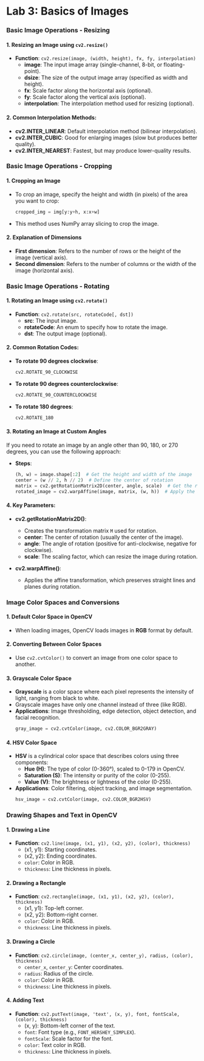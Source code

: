 # Lab 3: Basics of Images

### Basic Image Operations - Resizing

#### 1. Resizing an Image using `cv2.resize()`
- **Function**: `cv2.resize(image, (width, height), fx, fy, interpolation)`
    - **image**: The input image array (single-channel, 8-bit, or floating-point).
    - **dsize**: The size of the output image array (specified as width and height).
    - **fx**: Scale factor along the horizontal axis (optional).
    - **fy**: Scale factor along the vertical axis (optional).
    - **interpolation**: The interpolation method used for resizing (optional).

#### 2. Common Interpolation Methods:
- **cv2.INTER_LINEAR**: Default interpolation method (bilinear interpolation).
- **cv2.INTER_CUBIC**: Good for enlarging images (slow but produces better quality).
- **cv2.INTER_NEAREST**: Fastest, but may produce lower-quality results.

### Basic Image Operations - Cropping

#### 1. Cropping an Image
- To crop an image, specify the height and width (in pixels) of the area you want to crop:
    ```python
    cropped_img = img[y:y+h, x:x+w]
    ```
- This method uses NumPy array slicing to crop the image.

#### 2. Explanation of Dimensions
- **First dimension**: Refers to the number of rows or the height of the image (vertical axis).
- **Second dimension**: Refers to the number of columns or the width of the image (horizontal axis).

### Basic Image Operations - Rotating

#### 1. Rotating an Image using `cv2.rotate()`
- **Function**: `cv2.rotate(src, rotateCode[, dst])`
    - **src**: The input image.
    - **rotateCode**: An enum to specify how to rotate the image.
    - **dst**: The output image (optional).

#### 2. Common Rotation Codes:
- **To rotate 90 degrees clockwise**:
    ```python
    cv2.ROTATE_90_CLOCKWISE
    ```
- **To rotate 90 degrees counterclockwise**:
    ```python
    cv2.ROTATE_90_COUNTERCLOCKWISE
    ```
- **To rotate 180 degrees**:
    ```python
    cv2.ROTATE_180
    ```
#### 3. Rotating an Image at Custom Angles
If you need to rotate an image by an angle other than 90, 180, or 270 degrees, you can use the following approach:

- **Steps**:
    ```python
    (h, w) = image.shape[:2]  # Get the height and width of the image
    center = (w // 2, h // 2)  # Define the center of rotation
    matrix = cv2.getRotationMatrix2D(center, angle, scale)  # Get the rotation matrix
    rotated_image = cv2.warpAffine(image, matrix, (w, h))  # Apply the affine transformation
    ```

#### 4. Key Parameters:
- **cv2.getRotationMatrix2D()**:
    - Creates the transformation matrix `M` used for rotation.
    - **center**: The center of rotation (usually the center of the image).
    - **angle**: The angle of rotation (positive for anti-clockwise, negative for clockwise).
    - **scale**: The scaling factor, which can resize the image during rotation.

- **cv2.warpAffine()**:
    - Applies the affine transformation, which preserves straight lines and planes during rotation.

### Image Color Spaces and Conversions

#### 1. Default Color Space in OpenCV
- When loading images, OpenCV loads images in **RGB** format by default.

#### 2. Converting Between Color Spaces
- Use `cv2.cvtColor()` to convert an image from one color space to another.

#### 3. Grayscale Color Space
- **Grayscale** is a color space where each pixel represents the intensity of light, ranging from black to white.
- Grayscale images have only one channel instead of three (like RGB).
- **Applications**: Image thresholding, edge detection, object detection, and facial recognition.
    ```python
    gray_image = cv2.cvtColor(image, cv2.COLOR_BGR2GRAY)
    ```

#### 4. HSV Color Space
- **HSV** is a cylindrical color space that describes colors using three components:
    - **Hue (H)**: The type of color (0-360°), scaled to 0-179 in OpenCV.
    - **Saturation (S)**: The intensity or purity of the color (0-255).
    - **Value (V)**: The brightness or lightness of the color (0-255).
- **Applications**: Color filtering, object tracking, and image segmentation.
    ```python
    hsv_image = cv2.cvtColor(image, cv2.COLOR_BGR2HSV)
    ```

### Drawing Shapes and Text in OpenCV

#### 1. Drawing a Line
- **Function**: `cv2.line(image, (x1, y1), (x2, y2), (color), thickness)`
    - (x1, y1): Starting coordinates.
    - (x2, y2): Ending coordinates.
    - `color`: Color in RGB.
    - `thickness`: Line thickness in pixels.

#### 2. Drawing a Rectangle
- **Function**: `cv2.rectangle(image, (x1, y1), (x2, y2), (color), thickness)`
    - (x1, y1): Top-left corner.
    - (x2, y2): Bottom-right corner.
    - `color`: Color in RGB.
    - `thickness`: Line thickness in pixels.

#### 3. Drawing a Circle
- **Function**: `cv2.circle(image, (center_x, center_y), radius, (color), thickness)`
    - `center_x`, `center_y`: Center coordinates.
    - `radius`: Radius of the circle.
    - `color`: Color in RGB.
    - `thickness`: Line thickness in pixels.

#### 4. Adding Text
- **Function**: `cv2.putText(image, 'text', (x, y), font, fontScale, (color), thickness)`
    - (x, y): Bottom-left corner of the text.
    - `font`: Font type (e.g., `FONT_HERSHEY_SIMPLEX`).
    - `fontScale`: Scale factor for the font.
    - `color`: Text color in RGB.
    - `thickness`: Line thickness in pixels.



